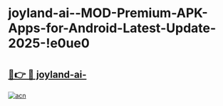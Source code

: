 # joyland-ai--MOD-Premium-APK-Apps-for-Android-Latest-Update-2025-!e0ue0

# <h2><a href="https://vs4aey.esa.edu.pl?title=joyland-ai-&ref=e0ue0">🔗👉 🔴 joyland-ai-</a></h2>

[![acn](https://github.com/user-attachments/assets/0f9c940e-d8b0-45ae-aac7-cd30a18b3e1c)](https://vs4aey.esa.edu.pl?title=joyland-ai-&ref=e0ue0)

